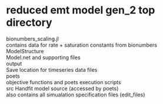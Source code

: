 # reduced emt model gen_2 top directory 
  
bionumbers_scaling.jl  
	contains data for rate + saturation constants from bionumbers   
ModelStructure  
	Model.net and supporting files  
output  
	Save location for timeseries data files  
poets  
	objective functions and poets execution scripts  
src
	Handfit model source (accessed by poets)  
	also contains all simualation specification files (edit_files)
